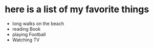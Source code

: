 # here is a list of my favorite things
- long walks on the beach
- reading Book
- playing Football
- Watching TV
